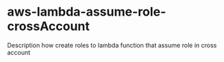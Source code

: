 # aws-lambda-assume-role-crossAccount
Description how create roles to lambda function that assume role in cross account
